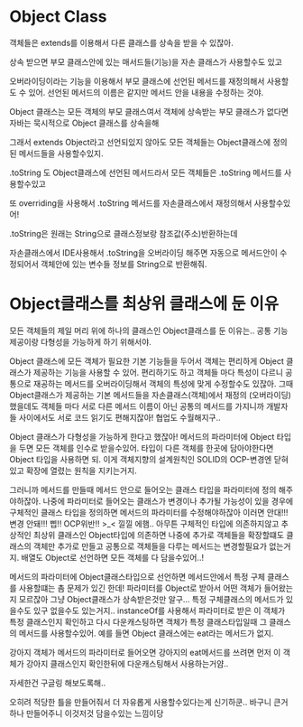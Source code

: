 # Object Class

객체들은 extends를 이용해서 다른 클래스를 상속을 받을 수 있잖아.

상속 받으면 부모 클래스안에 있는 매서드들(기능)을 자손 클래스가 사용할수도 있고 

오버라이딩이라는 기능을 이용해서 부모 클래스에 선언된 메서드를 재정의해서 사용할도 수 있어. 선언된 메서드의 이름은 같지만 메서드 안을 내용을 수정하는 것야.

Object 클래스는 모든 객체의 부모 클래스여서 객체에 상속받는 부모 클래스가 없다면 자바는 묵시적으로 Object 클래스를 상속을해

그래서 extends Object라고 선언되있지 않아도 모든 객체들는 Object클래스에 정의된 메서드들을 사용할수있지.

.toString 도 Object클래스에 선언된 메서드라서 모든 객체들은 .toString 메서드를 사용할수있고 

또 overriding을 사용해서 .toString 메서드를 자손클래스에서 재정의해서 사용할수있어!

.toString은 원래는 String으로 클래스정보랑 참조값(주소)반환하는데 

자손클래스에서 IDE사용해서 .toString을 오버라이딩 해주면 자동으로 메서드안이 수정되어서 객체안에 있는 변수들 정보를 String으로 반환해줘.


# Object클래스를 최상위 클래스에 둔 이유

모든 객체들의 제일 머리 위에 하나의 클래스인 Object클래스를 둔 이유는.. 
공통 기능 제공이랑 다형성을 가능하게 하기 위해서야.


Object 클래스에 모든 객체가 필요한 기본 기능들을 두어서 객체는 편리하게 Object 클래스가 제공하는 기능을 사용할 수 있어. 
편리하기도 하고 객체들 마다 특성이 다르니 공통으로 재공하는 메서드를 오버라이딩해서 객체의 특성에 맞게 수정할수도 있잖아.
그때 Object클래스가 제공하는 기본 메서드들을 자손클래스(객체)에서 재정의 (오버라이딩) 했을데도 
객체들 마다 서로 다른 메서드 이름이 아닌 공통의 메서드를 가지니까 개발자들 사이에서도 서로 코드 읽기도 편해지잖아! 협업도 수월해지구..

Object 클래스가 다형성을 가능하게 한다고 했잖아!
메서드의 파라미터에 Object 타입을 두면 모든 객체를 인수로 받을수있어. 
타입이 다른 객체를 한곳에 담아야한다면 Object 타입을 사용하면 되.
이게 객체지향의 설계원칙인 SOLID의 OCP-변경엔 닫혀있고 확장에 열렸는 원칙을 지키는거지.

그러니까 메서드를 만들때 메서드 안으로 들어오는 클래스 타입을 파라미터에 정의 해주야하잖아. 
나중에 파라미터로 들어오는 클래스가 변경이나 추가될 가능성이 있을 경우에 구체적인 클래스 타입을 정의하면 메서드의 파라미터를 수정해야하잖아 이러면 안대!!!
변경 안돼!!! 삡!! OCP위반!! >_< 낄낄
에햄.. 아무튼 구체적인 타입에 의존하지않고 추상적인 최상위 클래스인 Object타입에 의존하면 나중에 추가로 객체들을 확장할떄도 클래스의 객체만 추가로 만들고
공통으로 객체들을 다루는 메서드는 변경할필요가 없는거지.
배열도 Object로 선언하면 모든 객체를 다 담을수있어..!

메서드의 파라미터에 Object클래스타입으로 선언하면 메서드안에서 특정 구체 클래스를 사용할떄는 촘 문제가 있긴 한데! 
파라미터를 Object로 받아서 어떤 객체가 들어왔는지 모르잖아 그냥 Object클래스가 상속받은것만 알구...
특정 구체클래스의 메서드가 있을수도 있구 없을수도 있는거지.. 
instanceOf를 사용해서 파라미터로 받은 이 객체가 특정 클래스인지 확인하고 다시 다운캐스팅하면 객체가 특정 클래스타입일때 그 클래스의 메서드를 사용할수있어.
예를 들면 Object 클래스에는 eat라는 메서드가 없지. 

강아지 객체가 메서드의 파라미터로 들어오면 강아지의 eat메서드를 쓰려면 먼저 이 객체가 강아지 클래스인지 확인한뒤에 다운캐스팅해서 사용하는거얌.. 

자세한건 구글링 해보도록해.. 

오히려 적당한 틀을 만들어줘서 더 자유롭게 사용할수있다는게 신기하쿤.. 
바구니 큰거 하나 만들어주니 이것저것 담을수있는 느낌이당




